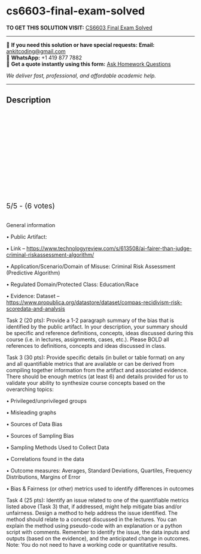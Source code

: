 # cs6603-final-exam-solved
**TO GET THIS SOLUTION VISIT:** [CS6603 Final Exam Solved](https://www.ankitcodinghub.com/product/cs6603-ai-ethics-and-society-solved-8/)


---

📩 **If you need this solution or have special requests:** **Email:** ankitcoding@gmail.com  
📱 **WhatsApp:** +1 419 877 7882  
📄 **Get a quote instantly using this form:** [Ask Homework Questions](https://www.ankitcodinghub.com/services/ask-homework-questions/)

*We deliver fast, professional, and affordable academic help.*

---

<h2>Description</h2>



<div class="kk-star-ratings kksr-auto kksr-align-center kksr-valign-top kksr-disabled" data-payload="{&quot;align&quot;:&quot;center&quot;,&quot;id&quot;:&quot;121883&quot;,&quot;readonly&quot;:&quot;1&quot;,&quot;slug&quot;:&quot;default&quot;,&quot;valign&quot;:&quot;top&quot;,&quot;ignore&quot;:&quot;&quot;,&quot;reference&quot;:&quot;auto&quot;,&quot;class&quot;:&quot;&quot;,&quot;count&quot;:&quot;6&quot;,&quot;legendonly&quot;:&quot;&quot;,&quot;score&quot;:&quot;5&quot;,&quot;starsonly&quot;:&quot;&quot;,&quot;best&quot;:&quot;5&quot;,&quot;gap&quot;:&quot;4&quot;,&quot;greet&quot;:&quot;Rate this product&quot;,&quot;legend&quot;:&quot;5\/5 - (6 votes)&quot;,&quot;size&quot;:&quot;24&quot;,&quot;title&quot;:&quot;CS6603 Final Exam Solved&quot;,&quot;width&quot;:&quot;138&quot;,&quot;_legend&quot;:&quot;{score}\/{best} - ({count} {votes})&quot;,&quot;font_factor&quot;:&quot;1.25&quot;}">

<div class="kksr-stars">

<div class="kksr-stars-inactive">
            <div class="kksr-star" data-star="1" style="padding-right: 4px">


<div class="kksr-icon" style="width: 24px; height: 24px;"></div>
        </div>
            <div class="kksr-star" data-star="2" style="padding-right: 4px">


<div class="kksr-icon" style="width: 24px; height: 24px;"></div>
        </div>
            <div class="kksr-star" data-star="3" style="padding-right: 4px">


<div class="kksr-icon" style="width: 24px; height: 24px;"></div>
        </div>
            <div class="kksr-star" data-star="4" style="padding-right: 4px">


<div class="kksr-icon" style="width: 24px; height: 24px;"></div>
        </div>
            <div class="kksr-star" data-star="5" style="padding-right: 4px">


<div class="kksr-icon" style="width: 24px; height: 24px;"></div>
        </div>
    </div>

<div class="kksr-stars-active" style="width: 138px;">
            <div class="kksr-star" style="padding-right: 4px">


<div class="kksr-icon" style="width: 24px; height: 24px;"></div>
        </div>
            <div class="kksr-star" style="padding-right: 4px">


<div class="kksr-icon" style="width: 24px; height: 24px;"></div>
        </div>
            <div class="kksr-star" style="padding-right: 4px">


<div class="kksr-icon" style="width: 24px; height: 24px;"></div>
        </div>
            <div class="kksr-star" style="padding-right: 4px">


<div class="kksr-icon" style="width: 24px; height: 24px;"></div>
        </div>
            <div class="kksr-star" style="padding-right: 4px">


<div class="kksr-icon" style="width: 24px; height: 24px;"></div>
        </div>
    </div>
</div>


<div class="kksr-legend" style="font-size: 19.2px;">
            5/5 - (6 votes)    </div>
    </div>
&nbsp;

General information

• Public Artifact:

▪ Link – https://www.technologyreview.com/s/613508/ai-fairer-than-judge-criminal-riskassessment-algorithm/

• Application/Scenario/Domain of Misuse: Criminal Risk Assessment (Predictive Algorithm)

• Regulated Domain/Protected Class: Education/Race

• Evidence: Dataset – https://www.propublica.org/datastore/dataset/compas-recidivism-risk-scoredata-and-analysis

Task 2 (20 pts): Provide a 1-2 paragraph summary of the bias that is identified by the public artifact. In your description, your summary should be specific and reference definitions, concepts, ideas discussed during this course (i.e. in lectures, assignments, cases, etc.). Please BOLD all references to definitions, concepts and ideas discussed in class.

Task 3 (30 pts): Provide specific details (in bullet or table format) on any and all quantifiable metrics that are available or can be derived from compiling together information from the artifact and associated evidence. There should be enough metrics (at least 6) and details provided for us to validate your ability to synthesize course concepts based on the overarching topics:

• Privileged/unprivileged groups

• Misleading graphs

• Sources of Data Bias

• Sources of Sampling Bias

• Sampling Methods Used to Collect Data

• Correlations found in the data

• Outcome measures: Averages, Standard Deviations, Quartiles, Frequency Distributions, Margins of Error

• Bias &amp; Fairness (or other) metrics used to identify differences in outcomes

Task 4 (25 pts): Identify an issue related to one of the quantifiable metrics listed above (Task 3) that, if addressed, might help mitigate bias and/or unfairness. Design a method to help address the issue identified. The method should relate to a concept discussed in the lectures. You can explain the method using pseudo-code with an explanation or a python script with comments. Remember to identify the issue, the data inputs and outputs (based on the evidence), and the anticipated change in outcomes. Note: You do not need to have a working code or quantitative results.
